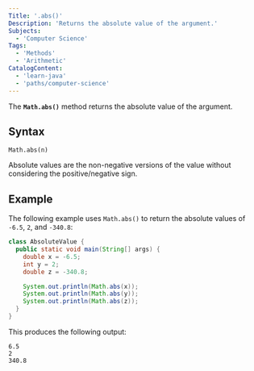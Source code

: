 ```yaml
---
Title: '.abs()'
Description: 'Returns the absolute value of the argument.'
Subjects:
  - 'Computer Science'
Tags:
  - 'Methods'
  - 'Arithmetic'
CatalogContent:
  - 'learn-java'
  - 'paths/computer-science'
---
```


The **`Math.abs()`** method returns the absolute value of the argument.

## Syntax

```pseudo
Math.abs(n)
```

Absolute values are the non-negative versions of the value without considering the positive/negative sign.

## Example

The following example uses `Math.abs()` to return the absolute values of `-6.5`, `2`, and `-340.8`:

```java
class AbsoluteValue {
  public static void main(String[] args) {
    double x = -6.5;
    int y = 2;
    double z = -340.8;

    System.out.println(Math.abs(x));
    System.out.println(Math.abs(y));
    System.out.println(Math.abs(z));
  }
}
```

This produces the following output:

```shell
6.5
2
340.8
```
